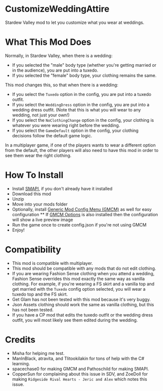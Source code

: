 # CustomizeWeddingAttire
Stardew Valley mod to let you customize what you wear at weddings.

# What This Mod Does
Normally, in Stardew Valley, when there is a wedding:
* If you selected the "male" body type (whether you're getting married or in the audience), you are put into a tuxedo.
* If you selected the "female" body type, your clothing remains the same.

This mod changes this, so that when there is a wedding:
* If you select the ``Tuxedo`` option in the config, you are put into a tuxedo outfit.
* If you select the ``WeddingDress`` option in the config, you are put into a wedding dress outfit. (Note that this is what you will wear to any wedding, not just your own!)
* If you select the ``NoClothingChange`` option in the config, your clothing is whatever you were wearing right before the wedding.
* If you select the ``GameDefault`` option in the config, your clothing decisions follow the default game logic.

In a multiplayer game, if one of the players wants to wear a different option from the default, the other players will also need to have this mod in order to see them wear the right clothing.

# How To Install
* Install [SMAPI](https://smapi.io), if you don't already have it installed
* Download this mod
* Unzip
* Move into your mods folder
* Optionally, install [Generic Mod Config Menu (GMCM)](https://www.nexusmods.com/stardewvalley/mods/5098) as well for easy configuration
** If [GMCM Options](https://www.nexusmods.com/stardewvalley/mods/10505) is also installed then the configuration will show a live preview image
* Run the game once to create config.json if you're not using GMCM
* Enjoy!

# Compatibility
* This mod is compatible with multiplayer.
* This mod should be compatible with any mods that do not edit clothing. 
* If you are wearing Fashion Sense clothing when you attend a wedding, Fashion Sense overrides this mod exactly the same way as vanilla clothing. For example, if you're wearing a FS skirt and a vanilla top and get married with the ``Tuxedo`` config option selected, you will wear a tuxedo top and the FS skirt. 
* Get Glam has not been tested with this mod because it's very buggy. 
* Json Assets clothing should work the same as vanilla clothing, but this has not been tested.
* If you have a CP mod that edits the tuxedo outfit or the wedding dress outfit, you will most likely see them edited during the wedding. 

# Credits
* Misha for helping me test.
* ManInBlack, atravita, and Tlitookilakin for tons of help with the C# learning.
* spacechase0 for making GMCM and Pathoschild for making SMAPI.
* CopperSun for complaining about this issue in SDV, and ZoeDoll for making ``Ridgeside Rival Hearts - Jeric and Alex`` which notes this issue.
